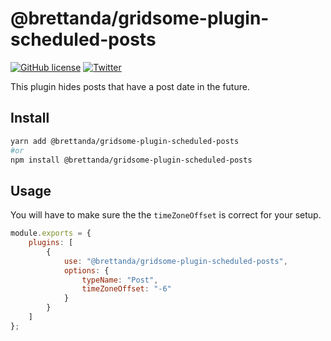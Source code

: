 # @brettanda/gridsome-plugin-scheduled-posts

[![GitHub license](https://img.shields.io/github/license/Brettanda/gridsome-plugin-scheduled-posts)](https://github.com/Brettanda/gridsome-plugin-scheduled-posts/blob/master/LICENSE)
[![Twitter](https://img.shields.io/twitter/url?style=social&url=https%3A%2F%2Fgithub.com%2FBrettanda%2Fgridsome-plugin-scheduled-posts)](https://twitter.com/intent/tweet?text=Wow:&url=https%3A%2F%2Fgithub.com%2FBrettanda%2Fgridsome-plugin-scheduled-posts)

This plugin hides posts that have a post date in the future.

## Install

```bash
yarn add @brettanda/gridsome-plugin-scheduled-posts
#or
npm install @brettanda/gridsome-plugin-scheduled-posts
```

## Usage

You will have to make sure the the `timeZoneOffset` is correct for your setup.

```js
module.exports = {
	plugins: [
		{
			use: "@brettanda/gridsome-plugin-scheduled-posts",
			options: {
				typeName: "Post",
				timeZoneOffset: "-6"
			}
		}
	]
};
```

